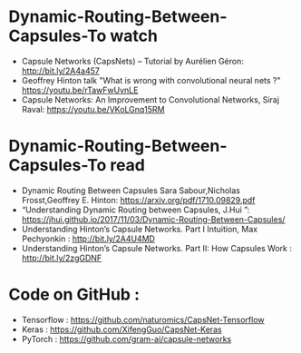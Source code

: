 # Dynamic-Routing-Between-Capsules-To watch 
* Capsule Networks (CapsNets) – Tutorial by Aurélien Géron: http://bit.ly/2A4a457
* Geoffrey Hinton talk "What is wrong with convolutional neural nets ?" https://youtu.be/rTawFwUvnLE
* Capsule Networks: An Improvement to Convolutional Networks, Siraj Raval: https://youtu.be/VKoLGnq15RM

# Dynamic-Routing-Between-Capsules-To read 
* Dynamic Routing Between Capsules Sara Sabour,Nicholas Frosst,Geoffrey E. Hinton: https://arxiv.org/pdf/1710.09829.pdf
* “Understanding Dynamic Routing between Capsules, J.Hui ”: https://jhui.github.io/2017/11/03/Dynamic-Routing-Between-Capsules/
* Understanding Hinton’s Capsule Networks. Part I Intuition, Max Pechyonkin : http://bit.ly/2A4U4MD
* Understanding Hinton’s Capsule Networks. Part II: How Capsules Work : http://bit.ly/2zgGDNF

# Code on GitHub : 
* Tensorflow : https://github.com/naturomics/CapsNet-Tensorflow
* Keras : https://github.com/XifengGuo/CapsNet-Keras
* PyTorch : https://github.com/gram-ai/capsule-networks










